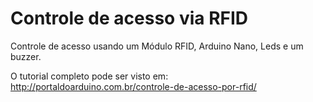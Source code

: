 # Controle de acesso via RFID
Controle de acesso usando um Módulo RFID, Arduino Nano, Leds e um buzzer.

O tutorial completo pode ser visto em: http://portaldoarduino.com.br/controle-de-acesso-por-rfid/
